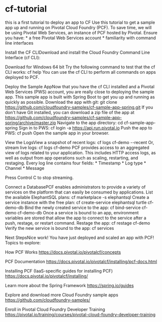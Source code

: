 # cf-tutorial
this is a first tutorial to deploy an app to CF
Use this tutorial to get a sample app up and running on Pivotal Cloud Foundry (PCF). To save time, we will be using Pivotal Web Services, an instance of PCF hosted by Pivotal.
Ensure you have:
	* 
a free Pivotal Web Services account
	* 
familiarity with command line interfaces

Install the CF CLIDownload and install the Cloud Foundry Command Line Interface (cf CLI):

Download for Windows 64 bit
Try the following command to test that the cf CLI works:
cf help
You can use the cf CLI to perform all commands on apps deployed to PCF.

Deploy the Sample AppNow that you have the cf CLI installed and a Pivotal Web Services (PWS) account, you are really close to deploying the sample app.
This sample app is built with Spring Boot to get you up and running as quickly as possible.
Download the app with git:
git clone https://github.com/cloudfoundry-samples/cf-sample-app-spring.git
If you don't have Git installed, you can download a zip file of the app at https://github.com/cloudfoundry-samples/cf-sample-app-spring/archive/master.zip
Navigate to the app directory:
cd cf-sample-app-spring
Sign in to PWS:
cf login -a https://api.run.pivotal.io
Push the app to PWS:
cf push
Open the sample app in your browser.

View the LogsView a snapshot of recent logs:
cf logs cf-demo --recent
Or, stream live logs:
cf logs cf-demo
PCF provides access to an aggregated view of logs related to your application. This includes HTTP access logs, as well as output from app operations such as scaling, restarting, and restaging.
Every log line contains four fields:
	* 
Timestamp
	* 
Log type
	* 
Channel
	* 
Message


Press Control C to stop streaming.

Connect a DatabasePCF enables administrators to provide a variety of services on the platform that can easily be consumed by applications.
List the available ElephantSQL plans:
cf marketplace -s elephantsql
Create a service instance with the free plan:
cf create-service elephantsql turtle cf-demo-db
Bind the newly created service to the app:
cf bind-service cf-demo cf-demo-db
Once a service is bound to an app, environment variables are stored that allow the app to connect to the service after a push, restage, or restart command.
Restage the app:
cf restage cf-demo
Verify the new service is bound to the app:
cf services

Next StepsNice work! You have just deployed and scaled an app with PCF!
Topics to explore:

How PCF Works
https://docs.pivotal.io/pivotalcf/concepts

PCF Documentation
https://docs.pivotal.io/pivotalcf/installing/pcf-docs.html

Installing PCF (IaaS-specific guides for installing PCF)
https://docs.pivotal.io/pivotalcf/installing/

Learn more about the Spring Framework
https://spring.io/guides

Explore and download more Cloud Foundry sample apps
https://github.com/cloudfoundry-samples/

Enroll in Pivotal Cloud Foundry Developer Training
https://pivotal.io/training/courses/pivotal-cloud-foundry-developer-training
